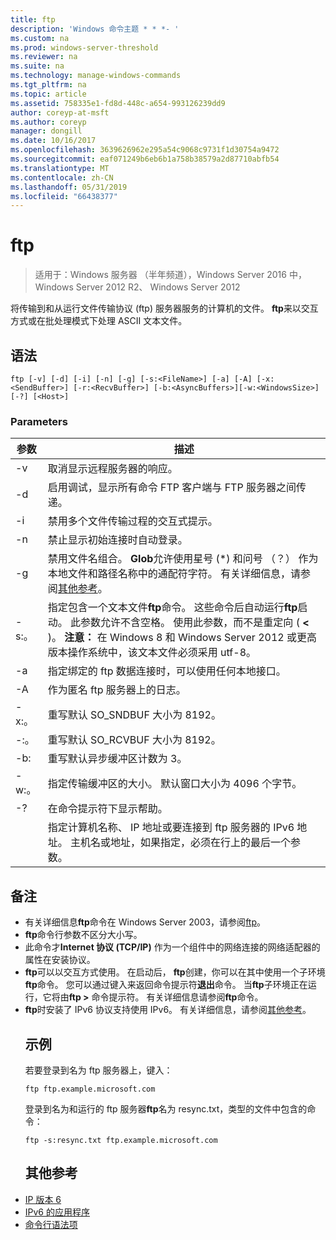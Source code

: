 ```yaml
---
title: ftp
description: 'Windows 命令主题 * * *- '
ms.custom: na
ms.prod: windows-server-threshold
ms.reviewer: na
ms.suite: na
ms.technology: manage-windows-commands
ms.tgt_pltfrm: na
ms.topic: article
ms.assetid: 758335e1-fd8d-448c-a654-993126239dd9
author: coreyp-at-msft
ms.author: coreyp
manager: dongill
ms.date: 10/16/2017
ms.openlocfilehash: 3639626962e295a54c9068c9731f1d30754a9472
ms.sourcegitcommit: eaf071249b6eb6b1a758b38579a2d87710abfb54
ms.translationtype: MT
ms.contentlocale: zh-CN
ms.lasthandoff: 05/31/2019
ms.locfileid: "66438377"
---
```

# <a name="ftp"></a>ftp

>适用于：Windows 服务器 （半年频道），Windows Server 2016 中，Windows Server 2012 R2、 Windows Server 2012

将传输到和从运行文件传输协议 (ftp) 服务器服务的计算机的文件。 **ftp**来以交互方式或在批处理模式下处理 ASCII 文本文件。 
## <a name="syntax"></a>语法
```
ftp [-v] [-d] [-i] [-n] [-g] [-s:<FileName>] [-a] [-A] [-x:<SendBuffer>] [-r:<RecvBuffer>] [-b:<AsyncBuffers>][-w:<WindowsSize>]  [-?] [<Host>]
```
### <a name="parameters"></a>Parameters

|     参数     |                                                                                                                                                      描述                                                                                                                                                      |
|-------------------|-----------------------------------------------------------------------------------------------------------------------------------------------------------------------------------------------------------------------------------------------------------------------------------------------------------------------|
|        -v         |                                                                                                                                    取消显示远程服务器的响应。                                                                                                                                     |
|        -d         |                                                                                                               启用调试，显示所有命令 FTP 客户端与 FTP 服务器之间传递。                                                                                                                |
|        -i         |                                                                                                                            禁用多个文件传输过程的交互式提示。                                                                                                                             |
|        -n         |                                                                                                                                    禁止显示初始连接时自动登录。                                                                                                                                     |
|        -g         |                                         禁用文件名组合。  **Glob**允许使用星号 (\*) 和问号 （？） 作为本地文件和路径名称中的通配符字符。 有关详细信息，请参阅[其他参考](ftp.md#BKMK_additionalRef)。                                          |
|   -s:。<FileName>   | 指定包含一个文本文件**ftp**命令。 这些命令后自动运行**ftp**启动。 此参数允许不含空格。 使用此参数，而不是重定向 ( **<** )。 **注意：** 在 Windows 8 和 Windows Server 2012 或更高版本操作系统中，该文本文件必须采用 utf-8。 |
|        -a         |                                                                                                                 指定绑定的 ftp 数据连接时，可以使用任何本地接口。                                                                                                                  |
|        -A         |                                                                                                                                        作为匿名 ftp 服务器上的日志。                                                                                                                                         |
|  -x:。<SendBuffer>  |                                                                                                                                     重写默认 SO_SNDBUF 大小为 8192。                                                                                                                                     |
|  -:。<RecvBuffer>  |                                                                                                                                     重写默认 SO_RCVBUF 大小为 8192。                                                                                                                                     |
| -b:<AsyncBuffers> |                                                                                                                                    重写默认异步缓冲区计数为 3。                                                                                                                                     |
| -w:。<WindowsSize>  |                                                                                                                   指定传输缓冲区的大小。 默认窗口大小为 4096 个字节。                                                                                                                   |
|        -?         |                                                                                                                                         在命令提示符下显示帮助。                                                                                                                                          |
|      <host>       |                                                                    指定计算机名称、 IP 地址或要连接到 ftp 服务器的 IPv6 地址。 主机名或地址，如果指定，必须在行上的最后一个参数。                                                                    |

## <a name="remarks"></a>备注
- 有关详细信息**ftp**命令在 Windows Server 2003，请参阅[ftp](https://technet.microsoft.com/library/cc756013(v=ws.10).aspx)。
- **ftp**命令行参数不区分大小写。
- 此命令才**Internet 协议 (TCP/IP)** 作为一个组件中的网络连接的网络适配器的属性在安装协议。
- **ftp**可以以交互方式使用。 在启动后， **ftp**创建，你可以在其中使用一个子环境**ftp**命令。 您可以通过键入来返回命令提示符**退出**命令。 当**ftp**子环境正在运行，它将由**ftp >** 命令提示符。 有关详细信息请参阅**ftp**命令。
- **ftp**时安装了 IPv6 协议支持使用 IPv6。 有关详细信息，请参阅[其他参考](ftp.md#BKMK_additionalRef)。
  ## <a name="BKMK_Examples"></a>示例
  若要登录到名为 ftp 服务器上，键入：
  ```
  ftp ftp.example.microsoft.com
  ```
  登录到名为和运行的 ftp 服务器**ftp**名为 resync.txt，类型的文件中包含的命令：
  ```
  ftp -s:resync.txt ftp.example.microsoft.com
  ```
  ## <a name="BKMK_additionalRef"></a>其他参考
- [IP 版本 6](https://technet.microsoft.com/library/cc738636(v=ws.10).aspx)
- [IPv6 的应用程序](https://technet.microsoft.com/library/cc782509(v=ws.10).aspx)
- [命令行语法项](command-line-syntax-key.md)
